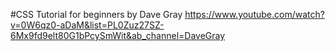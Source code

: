 #CSS Tutorial for beginners by Dave Gray
https://www.youtube.com/watch?v=0W6qz0-aDaM&list=PL0Zuz27SZ-6Mx9fd9elt80G1bPcySmWit&ab_channel=DaveGray